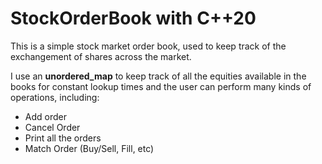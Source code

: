 # StockOrderBook with C++20

 This is a simple stock market order book, used to keep track of the exchangement of shares across the market. 

 I use an **unordered_map** to keep track of all the equities available in the books for constant lookup times and the user can perform many kinds of operations, including:

 *  Add order
 *  Cancel Order
 *  Print all the orders
 *  Match Order (Buy/Sell, Fill, etc)

